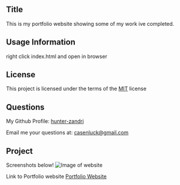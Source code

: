 ## Title

This is my portfolio website showing some of my work ive completed.


## Usage Information
right click index.html and open in browser
## License
This project is licensed under the terms of the [MIT](https://opensource.org/licenses/MIT) license

## Questions
My Github Profile: [hunter-zandri](https://github.com/hunter-zandri)

Email me your questions at: [casenluck@gmail.com](mailto:zandrihunter@gmail.com)

## Project

Screenshots below!
![Image of website]()


Link to Portfolio website
[Portfolio Website](https://hunter-zandri.github.io/personal-portfolio-web/)
